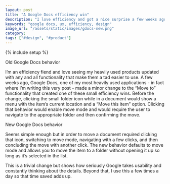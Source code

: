 ```yaml
---
layout: post
title: "A Google Docs efficiency win"
description: "I love efficiency and got a nice surprise a few weeks ago when Google Docs introduced a much better way to move documents."
keywords: "google docs, ux, efficiency, design"
image_url: "/assets/static/images/gdocs-new.png"
category:
tags: ["#design", "#product"]
---
```

{% include setup %}

<div class="right10">
  <amp-img src="{{ IMG_PATH }}gdocs-old.png" width="450" height="565" layout="responsive" alt="Old Google Docs behavior"></amp-img>
  <p class="caption">Old Google Docs behavior</p>
</div>

I’m an efficiency fiend and love seeing my heavily used products updated with any and all functionality that make them a tad easier to use. A few weeks ago, Google Docs, one of my most heavily used applications - in fact where I’m writing this very post - made a minor change to the “Move to” functionality that created one of these small efficiency wins. Before the change, clicking the small folder icon while in a document would show a menu with the item’s current location and a “Move this item” option. Clicking that behavior would enable move mode and would require the user to navigate to the appropriate folder and then confirming the move.

<div class="right10">
  <amp-img src="{{ IMG_PATH }}gdocs-new.png" width="450" height="571" layout="responsive" alt="Old Google Docs behavior"></amp-img>
  <p class="caption">New Google Docs behavior</p>
</div>

Seems simple enough but in order to move a document required clicking that icon, switching to move mode, navigating with a few clicks, and then concluding the move with another click. The new behavior defaults to move mode and allows you to move the item to a folder without opening it up so long as it’s selected in the list.

This is a trivial change but shows how seriously Google takes usability and constantly thinking about the details. Beyond that, I use this a few times a day so that time saved adds up.
